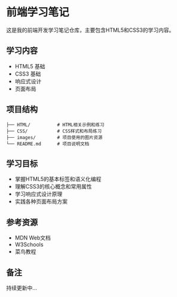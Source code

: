 # 前端学习笔记

这是我的前端开发学习笔记仓库，主要包含HTML5和CSS3的学习内容。

## 学习内容

- HTML5 基础
- CSS3 基础
- 响应式设计
- 页面布局

## 项目结构

```
├── HTML/          # HTML相关示例和练习
├── CSS/           # CSS样式和布局练习
├── images/        # 项目使用的图片资源
└── README.md      # 项目说明文档
```

## 学习目标

- 掌握HTML5的基本标签和语义化编程
- 理解CSS3的核心概念和常用属性
- 学习响应式设计原理
- 实践各种页面布局方案

## 参考资源

- MDN Web文档
- W3Schools
- 菜鸟教程

## 备注

持续更新中...
